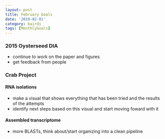 ```yaml
---
layout: post
title: February Goals
date: '2019-02-01'
category: bairdi
tags: [MonthlyGoals]
---
```

### 2015 Oysterseed DIA 
- continue to work on the paper and figures 
- get feedback from people 

### Crab Project
#### RNA isolations
- make a visual that shows everything that has been tried and the results of the attempts
- identify next steps based on this visual and start moving foward with it
#### Assembled transcriptome
- more BLASTs, think about/start organizing into a clean pipeline 
